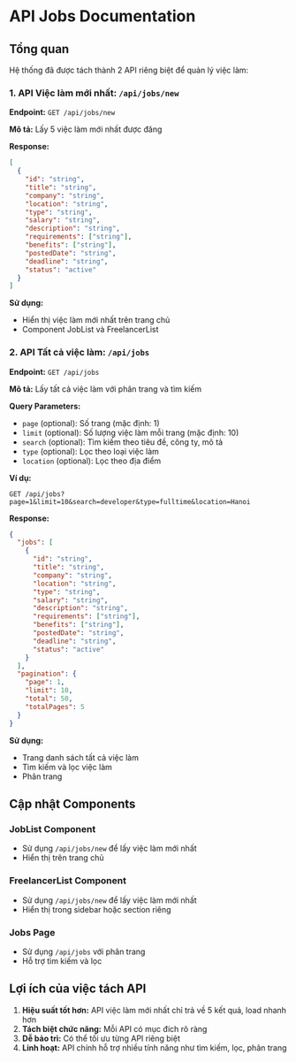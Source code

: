 # API Jobs Documentation

## Tổng quan
Hệ thống đã được tách thành 2 API riêng biệt để quản lý việc làm:

### 1. API Việc làm mới nhất: `/api/jobs/new`

**Endpoint:** `GET /api/jobs/new`

**Mô tả:** Lấy 5 việc làm mới nhất được đăng

**Response:**
```json
[
  {
    "id": "string",
    "title": "string",
    "company": "string",
    "location": "string",
    "type": "string",
    "salary": "string",
    "description": "string",
    "requirements": ["string"],
    "benefits": ["string"],
    "postedDate": "string",
    "deadline": "string",
    "status": "active"
  }
]
```

**Sử dụng:** 
- Hiển thị việc làm mới nhất trên trang chủ
- Component JobList và FreelancerList

### 2. API Tất cả việc làm: `/api/jobs`

**Endpoint:** `GET /api/jobs`

**Mô tả:** Lấy tất cả việc làm với phân trang và tìm kiếm

**Query Parameters:**
- `page` (optional): Số trang (mặc định: 1)
- `limit` (optional): Số lượng việc làm mỗi trang (mặc định: 10)
- `search` (optional): Tìm kiếm theo tiêu đề, công ty, mô tả
- `type` (optional): Lọc theo loại việc làm
- `location` (optional): Lọc theo địa điểm

**Ví dụ:**
```
GET /api/jobs?page=1&limit=10&search=developer&type=fulltime&location=Hanoi
```

**Response:**
```json
{
  "jobs": [
    {
      "id": "string",
      "title": "string",
      "company": "string",
      "location": "string",
      "type": "string",
      "salary": "string",
      "description": "string",
      "requirements": ["string"],
      "benefits": ["string"],
      "postedDate": "string",
      "deadline": "string",
      "status": "active"
    }
  ],
  "pagination": {
    "page": 1,
    "limit": 10,
    "total": 50,
    "totalPages": 5
  }
}
```

**Sử dụng:**
- Trang danh sách tất cả việc làm
- Tìm kiếm và lọc việc làm
- Phân trang

## Cập nhật Components

### JobList Component
- Sử dụng `/api/jobs/new` để lấy việc làm mới nhất
- Hiển thị trên trang chủ

### FreelancerList Component  
- Sử dụng `/api/jobs/new` để lấy việc làm mới nhất
- Hiển thị trong sidebar hoặc section riêng

### Jobs Page
- Sử dụng `/api/jobs` với phân trang
- Hỗ trợ tìm kiếm và lọc

## Lợi ích của việc tách API

1. **Hiệu suất tốt hơn:** API việc làm mới nhất chỉ trả về 5 kết quả, load nhanh hơn
2. **Tách biệt chức năng:** Mỗi API có mục đích rõ ràng
3. **Dễ bảo trì:** Có thể tối ưu từng API riêng biệt
4. **Linh hoạt:** API chính hỗ trợ nhiều tính năng như tìm kiếm, lọc, phân trang 